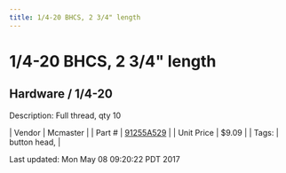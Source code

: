 ```yaml
---
title: 1/4-20 BHCS, 2 3/4" length
---
```


# 1/4-20 BHCS, 2 3/4" length
## Hardware / 1/4-20
Description: 	Full thread, qty 10 

| Vendor | Mcmaster | 
| Part # | [91255A529](https://www.mcmaster.com/#91255A529) | 
| Unit Price | $9.09 | 
| Tags: | button head,  | 

Last updated: Mon May 08 09:20:22 PDT 2017